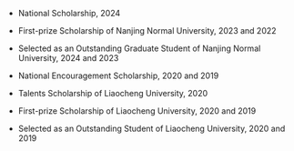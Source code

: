 - National Scholarship, 2024

- First-prize Scholarship of Nanjing Normal University, 2023 and 2022

- Selected as an Outstanding Graduate Student of Nanjing Normal University, 2024 and 2023

- National Encouragement Scholarship, 2020 and 2019

- Talents Scholarship of Liaocheng University, 2020

- First-prize Scholarship of Liaocheng University, 2020 and 2019

- Selected as an Outstanding Student of Liaocheng University, 2020 and 2019
